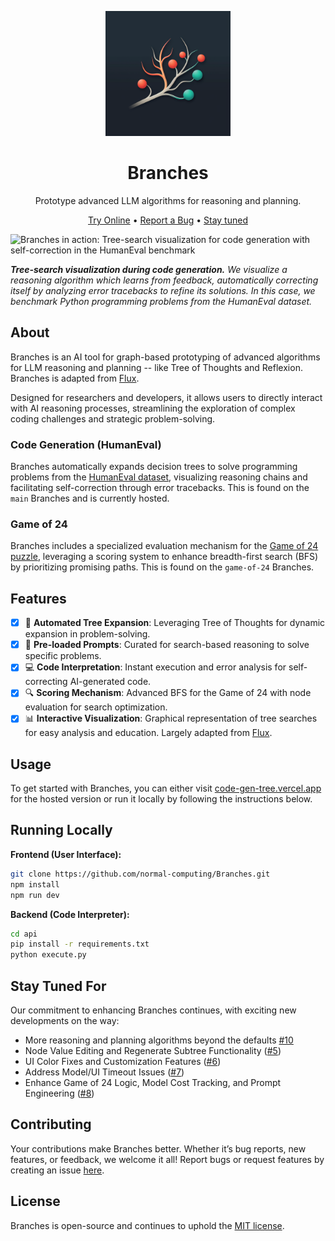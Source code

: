 <div align="center">

<img src="./docs/source/_static/logo.png" alt="Branches Logo" width=200></img>

# Branches

Prototype advanced LLM algorithms for reasoning and planning.

[Try Online](http://code-gen-tree.vercel.app) •
[Report a Bug](https://github.com/normal-computing/Branches/issues) •
[Stay tuned](#stay-tuned-for)

</div>

![Branches in action: Tree-search visualization for code generation with self-correction in the HumanEval benchmark](https://storage.googleapis.com/normal-blog-artifacts/systerm2/tot_demo.gif)

***Tree-search visualization during code generation.** We visualize a reasoning algorithm which learns from feedback, automatically correcting itself by analyzing error tracebacks to refine its solutions. In this case, we benchmark Python programming problems from the HumanEval dataset.*

## About

Branches is an AI tool for graph-based prototyping of advanced algorithms for LLM reasoning and planning -- like Tree of Thoughts and Reflexion. Branches is adapted from [Flux](https://github.com/paradigmxyz/flux).

Designed for researchers and developers, it allows users to directly interact with AI reasoning processes, streamlining the exploration of complex coding challenges and strategic problem-solving.

### Code Generation (HumanEval)

Branches automatically expands decision trees to solve programming problems from the [HumanEval dataset](https://huggingface.co/datasets/openai_humaneval), visualizing reasoning chains and facilitating self-correction through error tracebacks. This is found on the `main` Branches and is currently hosted. 

### Game of 24
Branches includes a specialized evaluation mechanism for the [Game of 24 puzzle](https://en.wikipedia.org/wiki/24_(puzzle)), leveraging a scoring system to enhance breadth-first search (BFS) by prioritizing promising paths. This is found on the `game-of-24` Branches.

## Features

- [x] 🌳 **Automated Tree Expansion**: Leveraging Tree of Thoughts for dynamic expansion in problem-solving.
- [x] 🧠 **Pre-loaded Prompts**: Curated for search-based reasoning to solve specific problems.
- [x] 💻 **Code Interpretation**: Instant execution and error analysis for self-correcting AI-generated code.
- [x] 🔍 **Scoring Mechanism**: Advanced BFS for the Game of 24 with node evaluation for search optimization.
- [x] 📊 **Interactive Visualization**: Graphical representation of tree searches for easy analysis and education. Largely adapted from [Flux](https://github.com/paradigmxyz/flux).

## Usage

To get started with Branches, you can either visit [code-gen-tree.vercel.app](https://code-gen-tree.vercel.app) for the hosted version or run it locally by following the instructions below.

## Running Locally

**Frontend (User Interface):**

```sh
git clone https://github.com/normal-computing/Branches.git
npm install
npm run dev
```

**Backend (Code Interpreter):**

```sh
cd api
pip install -r requirements.txt
python execute.py
```

## Stay Tuned For

Our commitment to enhancing Branches continues, with exciting new developments on the way:

- More reasoning and planning algorithms beyond the defaults [#10](https://github.com/normal-computing/branches/issues/10)
- Node Value Editing and Regenerate Subtree Functionality ([#5](https://github.com/normal-computing/Branches/issues/5))
- UI Color Fixes and Customization Features ([#6](https://github.com/normal-computing/Branches/issues/6))
- Address Model/UI Timeout Issues ([#7](https://github.com/normal-computing/Branches/issues/7))
- Enhance Game of 24 Logic, Model Cost Tracking, and Prompt Engineering ([#8](https://github.com/normal-computing/Branches/issues/8))

## Contributing

Your contributions make Branches better. Whether it’s bug reports, new features, or feedback, we welcome it all! Report bugs or request features by creating an issue [here](https://github.com/normal-computing/Branches/issues).

## License

Branches is open-source and continues to uphold the [MIT license](LICENSE).
